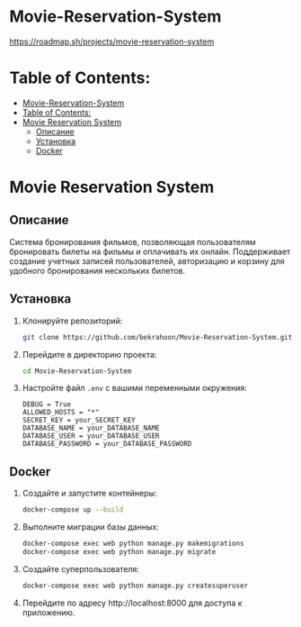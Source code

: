 # Movie-Reservation-System

https://roadmap.sh/projects/movie-reservation-system

Table of  Contents:
====================
- [Movie-Reservation-System](#movie-reservation-system)
- [Table of  Contents:](#table-of--contents)
- [Movie Reservation System](#movie-reservation-system-1)
  - [Описание](#описание)
  - [Установка](#установка)
  - [Docker](#docker)




# Movie Reservation System

## Описание
Система бронирования фильмов, позволяющая пользователям бронировать билеты на фильмы и оплачивать их онлайн. Поддерживает создание учетных записей пользователей, авторизацию и корзину для удобного бронирования нескольких билетов.

## Установка

1. Клонируйте репозиторий:
   ```sh
   git clone https://github.com/bekrahoon/Movie-Reservation-System.git

2. Перейдите в директорию проекта:
    ```sh
    cd Movie-Reservation-System

3. Настройте файл `.env` с вашими переменными окружения:

    ```plaintext
    DEBUG = True
    ALLOWED_HOSTS = "*"
    SECRET_KEY = your_SECRET_KEY
    DATABASE_NAME = your_DATABASE_NAME
    DATABASE_USER = your_DATABASE_USER
    DATABASE_PASSWORD = your_DATABASE_PASSWORD

## Docker

1. Создайте и запустите контейнеры:
    ```sh
    docker-compose up --build

2. Выполните миграции базы данных:
    ```sh 
    docker-compose exec web python manage.py makemigrations
    docker-compose exec web python manage.py migrate

3. Создайте суперпользователя:
    ```sh
    docker-compose exec web python manage.py createsuperuser

4. Перейдите по адресу http://localhost:8000 для доступа к приложению.

